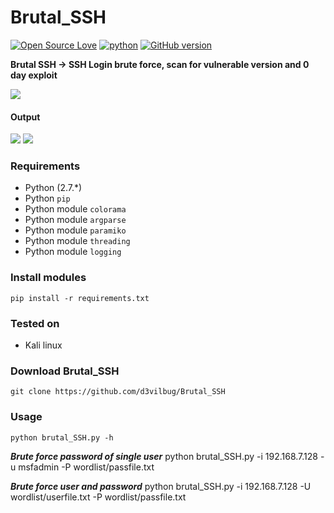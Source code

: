 # Brutal_SSH
[![Open Source Love](https://badges.frapsoft.com/os/v1/open-source.svg?v=102)](https://github.com/ellerbrock/open-source-badge/)
[![python](https://img.shields.io/badge/python-2.7-blue.svg)](https://www.python.org/downloads/)
[![GitHub version](https://d25lcipzij17d.cloudfront.net/badge.svg?id=gh&type=6&v=1.0&x2=0)](http://badge.fury.io/gh/boennemann%2Fbadges)

**Brutal SSH -> SSH Login brute force, scan for vulnerable version and 0 day exploit**

<img src="https://i.imgur.com/DoIksgM.png" />

#### Output

<img src="https://i.imgur.com/GcIBpFZ.png" />

<img src="https://i.imgur.com/VF7C9bp.png" />

### Requirements

- Python (2.7.*)
- Python `pip`
- Python module `colorama`
- Python module `argparse`
- Python module `paramiko`
- Python module `threading`
- Python module `logging`

### Install modules

	pip install -r requirements.txt

### Tested on

- Kali linux

### Download Brutal_SSH

	git clone https://github.com/d3vilbug/Brutal_SSH


### Usage

	python brutal_SSH.py -h

***Brute force password of single user***
	python brutal_SSH.py -i 192.168.7.128 -u msfadmin -P wordlist/passfile.txt

***Brute force user and password***
	python brutal_SSH.py -i 192.168.7.128 -U wordlist/userfile.txt -P wordlist/passfile.txt

